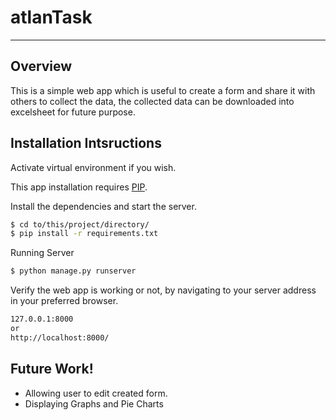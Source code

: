 # atlanTask

---

## Overview

This is a simple web app which is useful to create a form and share it with others to collect the data, the collected data can be downloaded into excelsheet for future purpose.

## Installation Intsructions

Activate virtual environment if you wish.

This app installation requires [PIP](https://pip.pypa.io/en/stable/).

Install the dependencies and start the server.

```sh
$ cd to/this/project/directory/
$ pip install -r requirements.txt
```

Running Server

```sh
$ python manage.py runserver
```

Verify the web app is working or not,  by navigating to your server address in your preferred browser.

```sh
127.0.0.1:8000
or
http://localhost:8000/
```

## Future Work!
- Allowing user to edit created form.
- Displaying Graphs and Pie Charts
